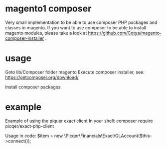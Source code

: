 # magento1 composer 
Very small implementation to be able to use composer PHP packages and classes in magento. If you want to use composer to be able to install magento modules, please take a look at https://github.com/Cotya/magento-composer-installer .

# usage
Goto lib/Composer folder magento
Execute composer installer,  see: https://getcomposer.org/download/

Install composer packages 


# example
Example of using the piquer exact client
In your shell: 
    composer require picqer/exact-php-client
    
Usage in code: 
      $item = new \Picqer\Financials\Exact\GLAccount($this->connect());
     